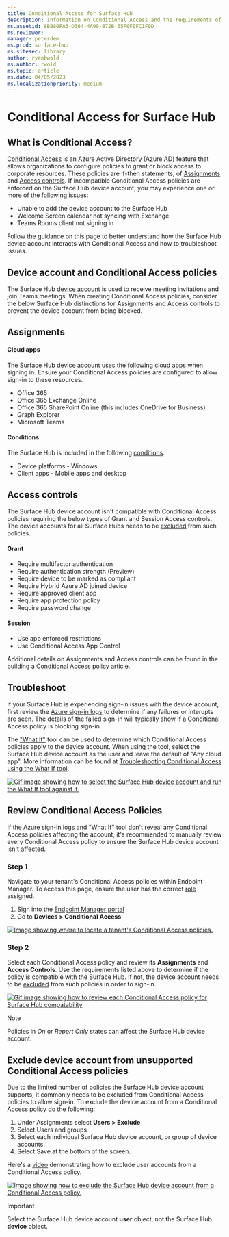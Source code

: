 ```yaml
---
title: Conditional Access for Surface Hub
description: Information on Conditional Access and the requirements of the Surface Hub device account. 
ms.assetid: 8BB80FA3-D364-4A90-B72B-65F0F0FC1F0D
ms.reviewer: 
manager: peterdem
ms.prod: surface-hub
ms.sitesec: library
author: ryanbwold
ms.author: rwold
ms.topic: article
ms.date: 04/05/2023
ms.localizationpriority: medium
---
```


# Conditional Access for Surface Hub

## What is Conditional Access? ##
[Conditional Access](/azure/active-directory/conditional-access/overview) is an Azure Active Directory (Azure AD) feature that allows organizations to configure policies to grant or block access to corporate resources. These policies are if-then statements, of [Assignments](/azure/active-directory/conditional-access/concept-conditional-access-policies#assignments) and [Access controls](/azure/active-directory/conditional-access/concept-conditional-access-policies#access-controls). If incompatible Conditional Access policies are enforced on the Surface Hub device account, you may experience one or more of the following issues:

- Unable to add the device account to the Surface Hub
- Welcome Screen calendar not syncing with Exchange
- Teams Rooms client not signing in

Follow the guidance on this page to better understand how the Surface Hub device account interacts with Conditional Access and how to troubleshoot issues.

## Device account and Conditional Access policies ##
The Surface Hub [device account](create-and-test-a-device-account-surface-hub.md) is used to receive meeting invitations and join Teams meetings.  When creating Conditional Access policies, consider the below Surface Hub distinctions for Assignments and Access controls to prevent the device account from being blocked.

## Assignments

#### Cloud apps ###
The Surface Hub device account uses the following [cloud apps](/azure/active-directory/conditional-access/concept-conditional-access-cloud-apps) when signing in. Ensure your Conditional Access policies are configured to allow sign-in to these resources.

- Office 365
- Office 365 Exchange Online
- Office 365 SharePoint Online (this includes OneDrive for Business)
- Graph Explorer
- Microsoft Teams

#### Conditions ####
The Surface Hub is included in the following [conditions](/azure/active-directory/conditional-access/concept-conditional-access-conditions).

 - Device platforms - Windows
 - Client apps - Mobile apps and desktop
 
## Access controls ##
The Surface Hub device account isn't compatible with Conditional Access policies requiring the below types of Grant and Session Access controls. The device accounts for all Surface Hubs needs to be [excluded](#exclude-device-account-from-unsupported-conditional-access-policies) from such policies.

#### Grant ####
- Require multifactor authentication
- Require authentication strength (Preview)
- Require device to be marked as compliant
- Require Hybrid Azure AD joined device
- Require approved client app
- Require app protection policy
- Require password change

#### Session ####
- Use app enforced restrictions
- Use Conditional Access App Control

Additional details on Assignments and Access controls can be found in the [building a Conditional Access policy](/azure/active-directory/conditional-access/concept-conditional-access-policies) article.
 
## Troubleshoot ##
If your Surface Hub is experiencing sign-in issues with the device account, first review the [Azure sign-in logs](/troubleshoot-azure-sign-in-logs-for-surface-hub.md) to determine if any failures or interupts are seen. The details of the failed sign-in will typically show if a Conditional Access policy is blocking sign-in.

The ["What If"](/azure/active-directory/conditional-access/what-if-tool) tool can be used to determine which Conditional Access policies apply to the device account. When using the tool, select the Surface Hub device account as the user and leave the default of "Any cloud app". More information can be found at [Troubleshooting Conditional Access using the What If tool](/azure/active-directory/conditional-access/troubleshoot-conditional-access-what-if).

[ ![Gif image showing how to select the Surface Hub device account and run the What If tool against it.](images/WhatIfTool.gif) ](images/WhatIfTool.gif#lightbox)
 
## Review Conditional Access Policies ##
If the Azure sign-in logs and "What If" tool don't reveal any Conditional Access policies affecting the account, it's recommended to manually review every Conditional Access policy to ensure the Surface Hub device account isn't affected.
 
### Step 1 ###
Navigate to your tenant's Conditional Access policies within Endpoint Manager. To access this page, ensure the user has the correct [role](/azure/active-directory/reports-monitoring/how-to-view-applied-conditional-access-policies#required-administrator-roles) assigned.

1. Sign into the [Endpoint Manager portal](https://endpoint.microsoft.com/)
2. Go to **Devices > Conditional Access**

[ ![Image showing where to locate a tenant's Conditional Access policies.](images/conditional-access-policies.png) ](images/conditional-access-policies.png#lightbox)

### Step 2 ###
Select each Conditional Access policy and review its **Assignments** and **Access Controls**. Use the requirements listed above to determine if the policy is compatible with the Surface Hub.
If not, the device account needs to be [excluded](#exclude-device-account-from-unsupported-conditional-access-policies) from such policies in order to sign-in.

[ ![Gif image showing how to review each Conditional Access policy for Surface Hub compatability](images/conditional-access-review-policies.gif) ](images/conditional-access-review-policies.gif#lightbox)

>[!NOTE]
>Policies in *On* or *Report Only* states can affect the Surface Hub device account.

## Exclude device account from unsupported Conditional Access policies ##
Due to the limited number of policies the Surface Hub device account supports, it commonly needs to be excluded from Conditional Access policies to allow sign-in. To exclude the device account from a Conditional Access policy do the following:

1. Under Assignments select **Users > Exclude**
2. Select Users and groups
3. Select each individual Surface Hub device account, or group of device accounts.
4. Select Save at the bottom of the screen.
 
Here's a [video](https://www.youtube.com/watch?v=5DsW1hB3Jqs&ab_channel=MicrosoftSecurity) demonstrating how to exclude user accounts from a Conditional Access policy.

[ ![Image showing how to exclude the Surface Hub device account from a Conditional Access policy.](images/conditional-access-exclude-device-account.png) ](images/conditional-access-exclude-device-account.png#lightbox)

>[!IMPORTANT]
>Select the Surface Hub device account **user** object, not the Surface Hub **device** object.

